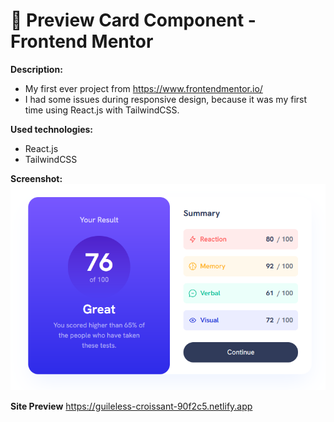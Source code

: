 # 📘 Preview Card Component - Frontend Mentor

**Description:**
- My first ever project from https://www.frontendmentor.io/
- I had some issues during responsive design, because it was my first time using React.js with TailwindCSS.

**Used technologies:**
   - React.js
   - TailwindCSS

**Screenshot:**
</br> ![Preview of site](/preview-card-component.png)

**Site Preview**
https://guileless-croissant-90f2c5.netlify.app
